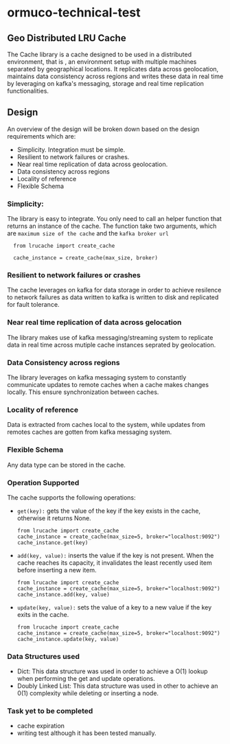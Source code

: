 # ormuco-technical-test

## Geo Distributed LRU Cache
The Cache library is a cache designed to be used in a distributed environment, that is , an environment setup with multiple machines separated by geographical locations. It replicates data across geolocation, maintains data consistency across regions and writes these data in real time by leveraging on kafka's messaging, storage and real time replication functionalities.

## Design

An overview of the design will be broken down based on the design requirements which are:
- Simplicity. Integration must be simple.
- Resilient to network failures or crashes.
- Near real time replication of data across geolocation.
- Data consistency across regions
- Locality of reference
- Flexible Schema

### Simplicity:
The library is easy to integrate. You only need to call an helper function that returns an instance of the cache.  The function take two arguments, which are `maximum size of the cache` and the `kafka broker url`
```
  from lrucache import create_cache

  cache_instance = create_cache(max_size, broker)
```

### Resilient to network failures or crashes
The cache leverages on kafka for data storage in order to achieve resilence to network failures as data written to kafka is written to disk and replicated for fault tolerance.

### Near real time replication of data across gelocation
The library makes use of kafka messaging/streaming system to replicate data in real time across mutiple cache instances seprated by geolocation.

### Data Consistency across regions
The library leverages on kafka messaging system to constantly communicate updates to remote caches when a cache makes changes locally. This ensure synchronization between caches.

### Locality of reference
Data is extracted from caches local to the system, while updates from remotes caches are gotten from kafka messaging system.

### Flexible Schema
Any data type can be stored in the cache.

### Operation Supported
The cache supports the following operations:
- `get(key):` gets the value of the key if the key exists in the cache, otherwise it returns None.
  ```
  from lrucache import create_cache
  cache_instance = create_cache(max_size=5, broker="localhost:9092")
  cache_instance.get(key)
  ```
- `add(key, value):` inserts the value if the key is not present. When the cache reaches its capacity, it invalidates the least recently used item before inserting a new item.
  ```
  from lrucache import create_cache
  cache_instance = create_cache(max_size=5, broker="localhost:9092")
  cache_instance.add(key, value)
  ```
- `update(key, value):` sets the value of a key to a new value if the key exits in the cache.
  ```
  from lrucache import create_cache
  cache_instance = create_cache(max_size=5, broker="localhost:9092")
  cache_instance.update(key, value)
  ```

### Data Structures used
- Dict: This data structure was used in order to achieve a O(1) lookup when performing the get and update operations.
- Doubly Linked List: This data structure was used in other to achieve an  0(1) complexity while deleting or inserting a node.


### Task yet to be completed
- cache expiration
- writing test although it has been tested manually.